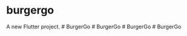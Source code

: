 # burgergo

A new Flutter project.
#   B u r g e r G o  
 #   B u r g e r G o  
 #   B u r g e r G o  
 #   B u r g e r G o  
 